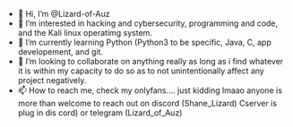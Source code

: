 - 👋 Hi, I’m @Lizard-of-Auz
- 👀 I’m interested in hacking and cybersecurity, programming and code, and the Kali linux operatimg system.
- 🌱 I’m currently learning Python (Python3 to be specific, Java, C, app developement, and git.
- 💞️ I’m looking to collaborate on anything really as long as i find whatever it is within my capacity to do so as to not unintentionally affect any project negatively.
- 📫 How to reach me, check my onlyfans.... just kidding lmaao anyone is more than welcome to reach out on discord (Shane_Lizard) Cserver is plug in dis cord) or telegram (Lizard_of_Auz)

<!---
Lizard-of-Auz/Lizard-of-Auz is a ✨ special ✨ repository because its `README.md` (this file) appears on your GitHub profile.
You can click the Preview link to take a look at your changes.
--->
